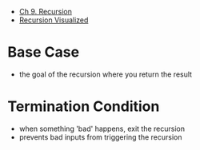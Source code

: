 - [Ch 9. Recursion](http://algorithms.dojo.news/static/Algorithms/index.html#LinkTarget_2129)
- [Recursion Visualized](https://visualgo.net/bn/recursion)

# Base Case
  - the goal of the recursion where you return the result

# Termination Condition
  - when something 'bad' happens, exit the recursion
  - prevents bad inputs from triggering the recursion